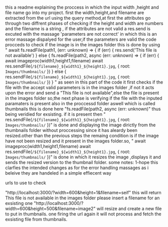 this a readme explaining the proccess in which the input width ,height and file name go into my project. 
first the width,height,and filename are extracted from the url using the query method,at first the attributes go through two diffrent phases of checking if the height and width are numbers and the filename is a string , if the attributes are not valid a res.send is excuted with the massage 'parameters are not correct' in which this is an error massage dispalyed for the user,if the parameters are valid the code procceds to check if the image is in the images folder this is done by using 
"    await fs.readFile(path1, (err: unknown) => {
      if (err) {
        res.send('This file is not available')
      } else {
        fs.readFile(path2, async (err: unknown) => {
          if (err) {
            await imageproc(width1,height1,filename)
            await res.sendFile(`/${filename}_${width1}_${height1}.jpg`, { root: `Images/thumbnails/` })
          } else {
            res.sendFile(`/${filename}_${width1}_${height1}.jpg`, { root: `Images/thumbnails/` })
          }
"
as seen in this part of the code it first checks if the file with the accept valid parameters is in the images folder ,if not it acts upon the error and send a "This file is not available",else the file is present in the images folder so,the next phase is verifying if the file with the inputed paramaters is present also in the proccessd folder aswell which is called thumbnails this is done here "fs.readFile(path2, async (err: unknown)" thus being veridied for exsisting. if it is present then 
" res.sendFile(`/${filename}_${width1}_${height1}.jpg`, { root: `Images/thumbnails/` })" is done and displaying the image
dirictly from the thumbnails folder without proccessing since it has aleardy been resized.other than the previous steps
the remaing condition is if the image have not been resized and it present in the images folder.so,
" await imageproc(width1,height1,filename)
            await res.sendFile(`/${filename}_${width1}_${height1}.jpg`, { root: `Images/thumbnails/` })"
is done in which it resizes the image ,displays it and sends the resized version to the thumbnail folder.
some notes:
1-hope this clarfies the intended changes as for the error handling massages as i beleive they are handeled in a simple effiecent way




urls to use to check 

"http://localhost:3000/?width=600&height=1&filename=seif" this will return This file is not available in the images folder please insert a filename for an exsisting one
"http://localhost:3000/?width=600&height=500&filename=image2" will resize and create a new file to put in thumbnails. one firing the url again it will not process and fetch the exsisting file from thumbnails.
